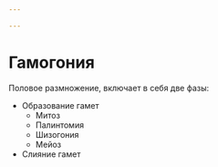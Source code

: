 ```yaml
---

---
```

# Гамогония
Половое размножение, включает в себя две фазы:
- Образование гамет
	- Митоз
	- Палинтомия
	- Шизогония 
	- Мейоз
- Слияние гамет